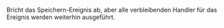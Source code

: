 Bricht das Speichern-Ereignis ab, aber alle verbleibenden Handler für das Ereignis werden weiterhin ausgeführt.